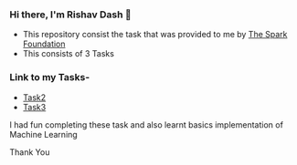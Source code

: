 ### Hi there, I'm Rishav Dash  👋
- This repository consist the task that was provided to me by [The Spark Foundation][linkedin] 
- This consists of 3 Tasks 

### Link to my Tasks-
- [Task2][link2]
- [Task3][link3] 

I had fun completing these task and also learnt basics implementation of Machine Learning

Thank You














[linkedin]: https://www.linkedin.com/groups/10379184/
[link2]: https://youtu.be/Qv-iGvIYyWA
[link3]: https://youtu.be/mrUkJ5Ac3Rw

